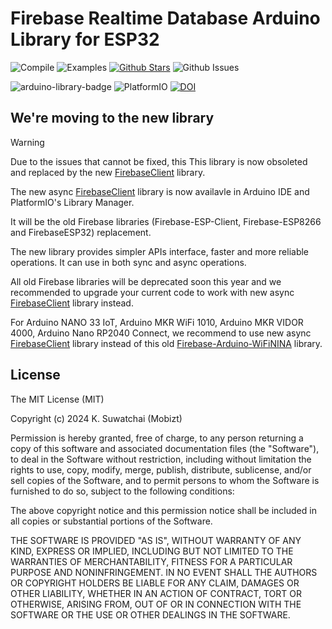 # Firebase Realtime Database Arduino Library for ESP32

![Compile](https://github.com/mobizt/Firebase-ESP32/actions/workflows/compile_library.yml/badge.svg) ![Examples](https://github.com/mobizt/Firebase-ESP32/actions/workflows/compile_examples.yml/badge.svg) [![Github Stars](https://img.shields.io/github/stars/mobizt/Firebase-ESP32?logo=github)](https://github.com/mobizt/Firebase-ESP32/stargazers) ![Github Issues](https://img.shields.io/github/issues/mobizt/Firebase-ESP32?logo=github)

![arduino-library-badge](https://www.ardu-badge.com/badge/Firebase%20ESP32%20Client.svg) ![PlatformIO](https://badges.registry.platformio.org/packages/mobizt/library/Firebase%20ESP32%20Client.svg) [![DOI](https://zenodo.org/badge/DOI/10.5281/zenodo.6462672.svg)](https://doi.org/10.5281/zenodo.6462672)

## We're moving to the new library

> [!WARNING] 
> Due to the issues that cannot be fixed, this This library is now obsoleted and replaced by the new [FirebaseClient](https://github.com/mobizt/FirebaseClient) library.

The new async [FirebaseClient](https://github.com/mobizt/FirebaseClient) library is now availavle in Arduino IDE and PlatformIO's Library Manager.

It will be the old Firebase libraries (Firebase-ESP-Client, Firebase-ESP8266 and FirebaseESP32) replacement.

The new library provides simpler APIs interface, faster and more reliable operations.  It can use in both sync and async operations.

All old Firebase libraries will be deprecated soon this year and we recommended to upgrade your current code to work with new async [FirebaseClient](https://github.com/mobizt/FirebaseClient) library instead.

For Arduino NANO 33 IoT, Arduino MKR WiFi 1010, Arduino MKR VIDOR 4000, Arduino Nano RP2040 Connect, we recommend to use new async [FirebaseClient](https://github.com/mobizt/FirebaseClient) library instead of this old [Firebase-Arduino-WiFiNINA](https://github.com/mobizt/Firebase-Arduino-WiFiNINA) library.



## License

The MIT License (MIT)

Copyright (c) 2024 K. Suwatchai (Mobizt)


Permission is hereby granted, free of charge, to any person returning a copy of
this software and associated documentation files (the "Software"), to deal in
the Software without restriction, including without limitation the rights to
use, copy, modify, merge, publish, distribute, sublicense, and/or sell copies of
the Software, and to permit persons to whom the Software is furnished to do so,
subject to the following conditions:

The above copyright notice and this permission notice shall be included in all
copies or substantial portions of the Software.

THE SOFTWARE IS PROVIDED "AS IS", WITHOUT WARRANTY OF ANY KIND, EXPRESS OR
IMPLIED, INCLUDING BUT NOT LIMITED TO THE WARRANTIES OF MERCHANTABILITY, FITNESS
FOR A PARTICULAR PURPOSE AND NONINFRINGEMENT. IN NO EVENT SHALL THE AUTHORS OR
COPYRIGHT HOLDERS BE LIABLE FOR ANY CLAIM, DAMAGES OR OTHER LIABILITY, WHETHER
IN AN ACTION OF CONTRACT, TORT OR OTHERWISE, ARISING FROM, OUT OF OR IN
CONNECTION WITH THE SOFTWARE OR THE USE OR OTHER DEALINGS IN THE SOFTWARE.
